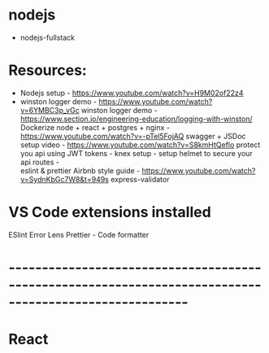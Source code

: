 # nodejs

- nodejs-fullstack

# Resources:

- Nodejs setup - https://www.youtube.com/watch?v=H9M02of22z4
- winston logger demo - https://www.youtube.com/watch?v=6YMBC3p_vGc
  winston logger demo - https://www.section.io/engineering-education/logging-with-winston/
  Dockerize node + react + postgres + nginx - https://www.youtube.com/watch?v=-pTel5FojAQ
  swagger + JSDoc setup video - https://www.youtube.com/watch?v=S8kmHtQeflo
  protect you api using JWT tokens -
  knex setup -
  setup helmet to secure your api routes -  
  eslint & prettier Airbnb style guide - https://www.youtube.com/watch?v=SydnKbGc7W8&t=949s
  express-validator

# VS Code extensions installed

ESlint
Error Lens
Prettier - Code formatter

# -------------------------------------------------------------------------------------------------------

# React
